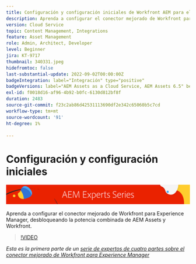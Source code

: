 ```yaml
---
title: Configuración y configuración iniciales de Workfront AEM para el conector mejorado de la
description: Aprenda a configurar el conector mejorado de Workfront para Experience Manager, desbloqueando la potencia combinada de AEM Assets y Workfront.
version: Cloud Service
topic: Content Management, Integrations
feature: Asset Management
role: Admin, Architect, Developer
level: Beginner
jira: KT-9717
thumbnail: 340331.jpeg
hidefromtoc: false
last-substantial-update: 2022-09-02T00:00:00Z
badgeIntegration: label="Integración" type="positive"
badgeVersions: label="AEM Assets as a Cloud Service, AEM Assets 6.5" before-title="false"
exl-id: f0018d16-af96-4b92-b0fc-6130d812bf8f
duration: 2483
source-git-commit: f23c2ab86d42531113690df2e342c65060b5c7cd
workflow-type: tm+mt
source-wordcount: '91'
ht-degree: 1%

---
```


# Configuración y configuración iniciales

![AEM Serie de expertos de](./assets/banner.png)

Aprenda a configurar el conector mejorado de Workfront para Experience Manager, desbloqueando la potencia combinada de AEM Assets y Workfront.

>[!VIDEO](https://video.tv.adobe.com/v/340331?quality=12&learn=on)

_Esta es la primera parte de un [serie de expertos de cuatro partes sobre el conector mejorado de Workfront para Experience Manager](./overview.md)_
